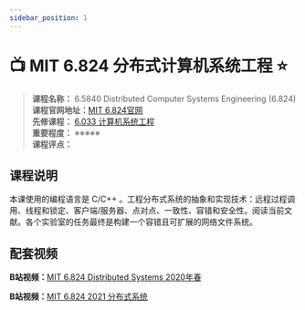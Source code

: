 ```yaml
---
sidebar_position: 1
---
```


# 📺 MIT 6.824 分布式计算机系统工程 ⭐️

>**课程名称：** 6.5840 Distributed Computer Systems Engineering (6.824)
**课程官网地址：**[MIT 6.824官网](https://pdos.csail.mit.edu/6.824/)  
**先修课程：**  [6.033 计算机系统工程](https://hackway.org/docs/cs/sophomore/system/cs6033)      
**重要程度：** ※※※※※  
**课程评点：** 

## 课程说明
本课使用的编程语言是 C/C++ 。工程分布式系统的抽象和实现技术：远程过程调用、线程和锁定、客户端/服务器、点对点、一致性、容错和安全性。阅读当前文献。各个实验室的任务最终是构建一个容错且可扩展的网络文件系统。



## 配套视频

**B站视频：**[MIT 6.824 Distributed Systems 2020年春](https://www.bilibili.com/video/BV1x7411M7Sf)

**B站视频：**[MIT 6.824 2021 分布式系统](https://www.bilibili.com/video/BV16f4y1z7kn)


